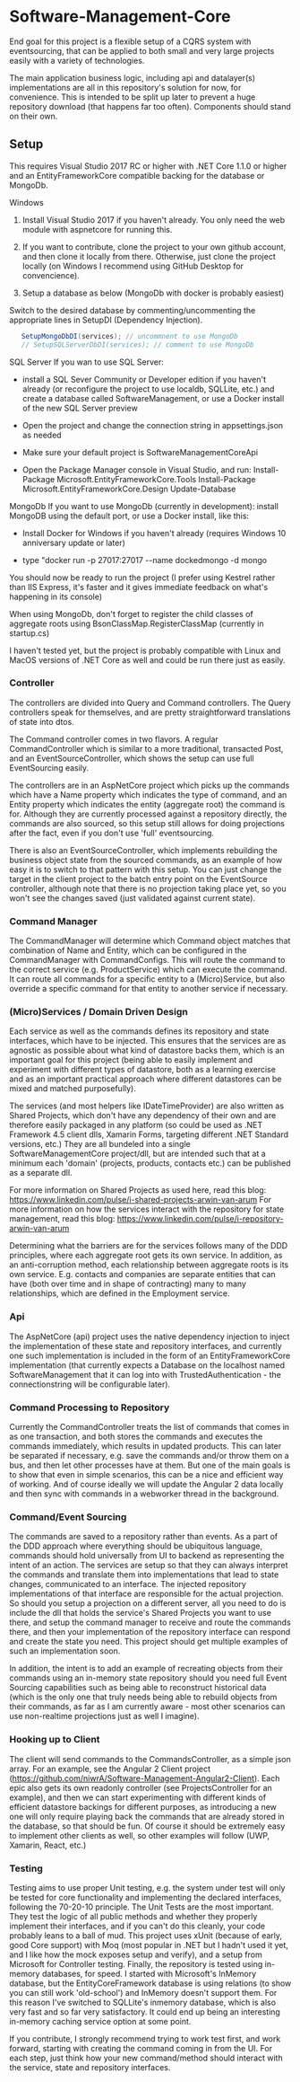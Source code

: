 # Software-Management-Core
End goal for this project is a flexible setup of a CQRS system with eventsourcing, that can be applied to both small and very large projects easily with a variety of technologies.

The main application business logic, including api and datalayer(s) implementations are all in this repository's solution for now, for convenience. This is intended to be split up later to prevent a huge repository download (that happens far too often). Components should stand on their own.

## Setup
This requires Visual Studio 2017 RC or higher with .NET Core 1.1.0 or higher and an EntityFrameworkCore compatible backing for the database or MongoDb. 

Windows
1. Install Visual Studio 2017 if you haven't already. You only need the web module with aspnetcore for running this. 

2. If you want to contribute, clone the project to your own github account, and then clone it locally from there. Otherwise, just clone the project locally (on Windows I recommend using GitHub Desktop for convencience).

3. Setup a database as below (MongoDb with docker is probably easiest)

Switch to the desired database by commenting/uncommenting the appropriate lines in SetupDI (Dependency Injection). 

```csharp
   SetupMongoDbDI(services); // uncommnent to use MongoDb
   // SetupSQLServerDbDI(services); // comment to use MongoDb
```
SQL Server
If you wan to use SQL Server: 

- install a SQL Sever Community or Developer edition if you haven't already (or reconfigure the project to use localdb, SQLLite, etc.) and create a database called SoftwareManagement, or use a Docker install of the new SQL Server preview

- Open the project and change the connection string in appsettings.json as needed

- Make sure your default project is SoftwareManagementCoreApi

- Open the Package Manager console in Visual Studio, and run:
     Install-Package Microsoft.EntityFrameworkCore.Tools
     Install-Package Microsoft.EntityFrameworkCore.Design
     Update-Database    

MongoDb
If you want to use MongoDb (currently in development): install MongoDB using the default port, or use a Docker install, like this:

- Install Docker for Windows if you haven't already (requires Windows 10 anniversary update or later)

- type "docker run -p 27017:27017 --name dockedmongo -d mongo

You should now be ready to run the project (I prefer using Kestrel rather than IIS Express, it's faster and it gives immediate feedback on what's happening in its console)

When using MongoDb, don't forget to register the child classes of aggregate roots using BsonClassMap.RegisterClassMap (currently in startup.cs)

I haven't tested yet, but the project is probably compatible with Linux and MacOS versions of .NET Core as well and could be run there just as easily.

### Controller
The controllers are divided into Query and Command controllers. The Query controllers speak for themselves, and are pretty straightforward translations of state into dtos. 

The Command controller comes in two flavors. A regular CommandController which is similar to a more traditional, transacted Post, and an EventSourceController, which shows the setup can use full EventSourcing easily. 

The controllers are in an AspNetCore project which picks up the commands which have a Name property which indicates the type of command, and an Entity property which indicates the entity (aggregate root) the command is for. Although they are currently processed against a repository directly, the commands are also sourced, so this setup still allows for doing projections after the fact, even if you don't use 'full' eventsourcing.

There is also an EventSourceController, which implements rebuilding the business object state from the sourced commands, as an example of how easy it is to switch to that pattern with this setup. You can just change the target in the client project to the batch entry point on the EventSource controller, although note that there is no projection taking place yet, so you won't see the changes saved (just validated against current state).

### Command Manager
The CommandManager will determine which Command object matches that combination of Name and Entity, which can be configured in the CommandManager with CommandConfigs. This will route the command to the correct service (e.g. ProductService) which can execute the command. It can route all commands for a specific entity to a (Micro)Service, but also override a specific command for that entity to another service if necessary.

### (Micro)Services / Domain Driven Design
Each service as well as the commands defines its repository and state interfaces, which have to be injected. This ensures that the services are as agnostic as possible about what kind of datastore backs them, which is an important goal for this project (being able to easily implement and experiment with different types of datastore, both as a learning exercise and as an important practical approach where different datastores can be mixed and matched purposefully). 

The services (and most helpers like IDateTimeProvider) are also written as Shared Projects, which don't have any dependency of their own and are therefore easily packaged in any platform (so could be used as .NET Framework 4.5 client dlls, Xamarin Forms, targeting different .NET Standard versions, etc.) They are all bundeled into a single SoftwareManagementCore project/dll, but are intended such that at a minimum each 'domain' (projects, products, contacts etc.) can be published as a separate dll.

For more information on Shared Projects as used here, read this blog: https://www.linkedin.com/pulse/i-shared-projects-arwin-van-arum
For more information on how the services interact with the repository for state management, read this blog: https://www.linkedin.com/pulse/i-repository-arwin-van-arum

Determining what the barriers are for the services follows many of the DDD principles, where each aggregate root gets its own service. In addition, as an anti-corruption method, each relationship between aggregate roots is its own service. E.g. contacts and companies are separate entities that can have (both over time and in shape of contracting) many to many relationships, which are defined in the Employment service. 

### Api
The AspNetCore (api) project uses the native dependency injection to inject the implementation of these state and repository interfaces, and currently one such implementation is included in the form of an EntityFrameworkCore implementation (that currently expects a Database on the localhost named SoftwareManagement that it can log into with TrustedAuthentication - the connectionstring will be configurable later). 

### Command Processing to Repository
Currently the CommandController treats the list of commands that comes in as one transaction, and both stores the commands and executes the commands immediately, which results in updated products. This can later be separated if necessary, e.g. save the commands and/or throw them on a bus, and then let other processes have at them. But one of the main goals is to show that even in simple scenarios, this can be a nice and efficient way of working. And of course ideally we will update the Angular 2 data locally and then sync with commands in a webworker thread in the background.

### Command/Event Sourcing
The commands are saved to a repository rather than events. As a part of the DDD approach where everything should be ubiquitous language, commands should hold universally from UI to backend as representing the intent of an action. The services are setup so that they can always interpret the commands and translate them into implementations that lead to state changes, communicated to an interface. The injected repository implementations of that interface are responsible for the actual projection. So should you setup a projection on a different server, all you need to do is include the dll that holds the service's Shared Projects you want to use there, and setup the command manager to receive and route the commands there, and then your implementation of the repository interface can respond and create the state you need. This project should get multiple examples of such an implementation soon.

In addition, the intent is to add an example of recreating objects from their commands using an in-memory state repository should you need full Event Sourcing capabilities such as being able to reconstruct historical data (which is the only one that truly needs being able to rebuild objects from their commands, as far as I am currently aware - most other scenarios can use non-realtime projections just as well I imagine). 

### Hooking up to Client
The client will send commands to the CommandsController, as a simple json array. For an example, see the Angular 2 Client project (https://github.com/niwrA/Software-Management-Angular2-Client). Each epic also gets its own readonly controller (see ProjectsController for an example), and then we can start experimenting with different kinds of efficient datastore backings for different purposes, as introducing a new one will only require playing back the commands that are already stored in the database, so that should be fun. Of course it should be extremely easy to implement other clients as well, so other examples will follow (UWP, Xamarin, React, etc.)

### Testing
Testing aims to use proper Unit testing, e.g. the system under test will only be tested for core functionality and implementing the declared interfaces, following the 70-20-10 principle. The Unit Tests are the most important. They test the logic of all public methods and whether they properly implement their interfaces, and if you can't do this cleanly, your code probably leans to a ball of mud. This project uses xUnit (because of early, good Core support) with Moq (most popular in .NET but I hadn't used it yet, and I like how the mock exposes setup and verify), and a setup from Microsoft for Controller testing. Finally, the repository is tested using in-memory databases, for speed. I started with Microsoft's InMemory database, but the EntityCoreFramework database is using relations (to show you can still work 'old-school') and InMemory doesn't support them. For this reason I've switched to SQLLite's inmemory database, which is also very fast and so far very satisfactory. It could end up being an interesting in-memory caching service option at some point.

If you contribute, I strongly recommend trying to work test first, and work forward, starting with creating the command coming in from the UI. For each step, just think how your new command/method should interact with the service, state and repository interfaces.
